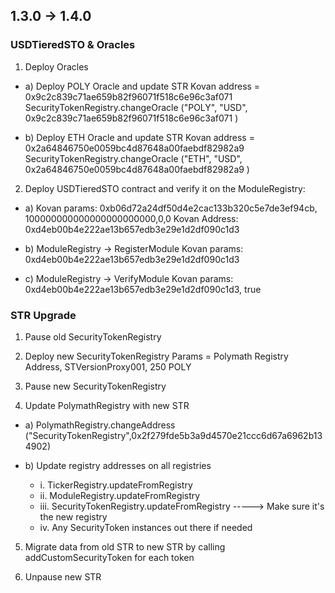 ## 1.3.0 -> 1.4.0

### USDTieredSTO & Oracles

1. Deploy Oracles
- a) Deploy POLY Oracle and update STR
	Kovan address = 0x9c2c839c71ae659b82f96071f518c6e96c3af071
	SecurityTokenRegistry.changeOracle ("POLY", "USD", 0x9c2c839c71ae659b82f96071f518c6e96c3af071 )

- b) Deploy ETH Oracle and update STR
	Kovan address = 0x2a64846750e0059bc4d87648a00faebdf82982a9
	SecurityTokenRegistry.changeOracle ("ETH", "USD", 0x2a64846750e0059bc4d87648a00faebdf82982a9 )

2. Deploy USDTieredSTO contract and verify it on the ModuleRegistry:
- a) Kovan params:
  		0xb06d72a24df50d4e2cac133b320c5e7de3ef94cb, 100000000000000000000000,0,0
  	Kovan Address: 0xd4eb00b4e222ae13b657edb3e29e1d2df090c1d3

- b) ModuleRegistry -> RegisterModule
  	Kovan params: 0xd4eb00b4e222ae13b657edb3e29e1d2df090c1d3

- c) ModuleRegistry -> VerifyModule
  	Kovan params: 0xd4eb00b4e222ae13b657edb3e29e1d2df090c1d3, true

### STR Upgrade

1. Pause old SecurityTokenRegistry

2. Deploy new SecurityTokenRegistry
Params = Polymath Registry Address, STVersionProxy001, 250 POLY

3. Pause new SecurityTokenRegistry

4. Update PolymathRegistry with new STR
- a) PolymathRegistry.changeAddress ("SecurityTokenRegistry",0x2f279fde5b3a9d4570e21ccc6d67a6962b134902)

- b) Update registry addresses on all registries

	- i. TickerRegistry.updateFromRegistry
	- ii. ModuleRegistry.updateFromRegistry
	- iii. SecurityTokenRegistry.updateFromRegistry -----> Make sure it's the new registry
	- iv. Any SecurityToken instances out there if needed

5. Migrate data from old STR to new STR by calling addCustomSecurityToken for each token

6. Unpause new STR




